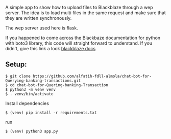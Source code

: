 A simple app to show how to upload files to Blackblaze through a wep server.
The idea is to load multi files in the same request and make sure that they are written synchronously.

The wep server used here is flask.

If you happened to come across the Blackbaze documentation for python with boto3 library, this code will straight forward to understand.
If you didn't, give this link a look [blackblaze docs](https://www.backblaze.com/b2/docs/python.html) 

## Setup:
```
$ git clone https://github.com/alfatih-fdll-almola/chat-bot-for-Querying-banking-transactions.git
$ cd chat-bot-for-Quering-banking-Transaction
$ python3 -m venv venv
$ . venv/bin/activate
```
Install dependencies
```
$ (venv) pip install -r requirements.txt
```
run
```
$ (venv) python3 app.py
```
